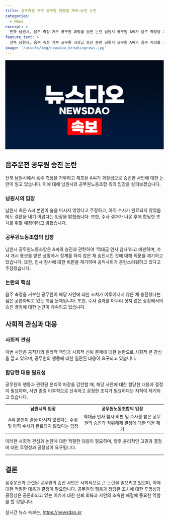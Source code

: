 ```yaml
---
title: 음주측정 거부 공무원 현행범 체포→승진 논란
categories:
  - News
excerpt: >
  전북 남원시, 음주 측정 거부 공무원 과장급 승진 논란 남원시 공무원 A씨가 음주 측정을 거부해 경찰에 체포된 후, 과장급으로 승진한 논란이 커지고 있다. A씨는 현재 음주 측정을 거부한 사안으로 경찰 조사를 받고 있으며, 이에 대해 남원시는 A씨가 술을 마시지 않았다는 주장과 무죄추정 원칙에 따라 인사를 했다고 해명하고 있다. 하지만 공무원 노동조합은 이를 역대급 인사 참사로 비판하고 있으며, 남원시는 수사 결과를 기다렸다가 적절한 조치를 취할 것이라 밝혔다.
feature_text: >
  전북 남원시, 음주 측정 거부 공무원 과장급 승진 논란 남원시 공무원 A씨가 음주 측정을 거부해 경찰에 체포된 후, 과장급으로 승진한 논란이 커지고 있다. A씨는 현재 음주 측정을 거부한 사안으로 경찰 조사를 받고 있으며, 이에 대해 남원시는 A씨가 술을 마시지 않았다는 주장과 무죄추정 원칙에 따라 인사를 했다고 해명하고 있다. 하지만 공무원 노동조합은 이를 역대급 인사 참사로 비판하고 있으며, 남원시는 수사 결과를 기다렸다가 적절한 조치를 취할 것이라 밝혔다.
image: '/assets/img/newsdao_breakingnews.jpg'
---
```


<p><img src="/assets/img/newsdao_breakingnews.jpg" alt="cryptoinkorea 속보" /></p>

<h2 data-ke-size="size26">음주운전 공무원 승진 논란</h2>

<p data-ke-size="size16">전북 남원시에서 음주 측정을 거부하고 체포된 A씨가 과장급으로 승진한 사안에 대한 논란이 일고 있습니다. 이에 대해 남원시와 공무원노동조합 측의 입장을 살펴보겠습니다.</p>

<h3><b>남원시의 입장</b></h3>

<p data-ke-size="size16">남원시 측은 A씨 본인이 술을 마시지 않았다고 주장하고, 아직 수사가 완료되지 않았음에도 결론을 내기 어렵다는 입장을 밝혔습니다. 또한, 수사 결과가 나온 후에 합당한 조치를 취할 예정이라고 밝혔습니다.</p>

<h3><b>공무원노동조합의 입장</b></h3>

<p data-ke-size="size16">남원시 공무원노동조합은 A씨의 승진과 관련하여 '역대급 인사 참사'라고 비판하며, 수사 개시 통보를 받은 상황에서 징계를 하지 않은 채 승진시킨 것에 대해 의문을 제기하고 있습니다. 또한, 인사 참사에 대한 비판을 제기하며 공직사회가 혼란스러워하고 있다고 주장했습니다.</p>

<h3><b>논란의 핵심</b></h3>

<p data-ke-size="size16">음주 측정을 거부한 공무원이 해당 사안에 대한 조치가 이루어지지 않은 채 승진했다는 점은 공론화되고 있는 핵심 문제입니다. 또한, 수사 결과를 마무리 짓지 않은 상황에서의 승진 결정에 대한 논란이 계속되고 있습니다.</p>

<h2 data-ke-size="size26">사회적 관심과 대응</h2>

<h3><b>사회적 관심</b></h3>

<p data-ke-size="size16">이번 사안은 공직자의 윤리적 책임과 사회적 신뢰 문제에 대한 논란으로 사회적 큰 관심을 끌고 있으며, 공무원의 행동에 대한 일관된 대응이 요구되고 있습니다.</p>

<h3><b>합당한 대응 필요성</b></h3>

<p data-ke-size="size16">공무원의 행동과 관련된 윤리적 파장을 감안할 때, 해당 사안에 대한 합당한 대응과 결정이 필요하며, 사안 종결 이후적으로 신속하고 공정한 조치가 필요하다는 지적이 제기되고 있습니다.</p>

<table>
  <colgroup>
    <col width="*">
    <col width="*">
  </colgroup>
  <tr>
    <td style="text-align: center; height: 17px;"><b>남원시의 입장</b></td>
    <td style="text-align: center; height: 17px;"><b>공무원노동조합의 입장</b></td>
  </tr>
  <tr>
    <td style="text-align: center; height: 17px;">A씨 본인이 술을 마시지 않았다는 주장 및 아직 수사가 완료되지 않았다는 입장</td>
    <td style="text-align: center; height: 17px;">역대급 인사 참사 비판 및 수사를 받은 공무원의 승진과 직위해제 결정에 대한 의문 제기</td>
  </tr>
</table>

<p data-ke-size="size16">이러한 사회적 관심과 논란에 대한 적절한 대응이 필요하며, 향후 윤리적인 고민과 결정에 대한 투명성과 공정성이 요구됩니다.</p>

<hr>

<h2 data-ke-size="size26">결론</h2>

<p data-ke-size="size16">음주운전과 관련된 공무원의 승진 사안은 사회적으로 큰 논란을 일으키고 있으며, 이에 대한 적절한 대응과 결정이 필요합니다. 공무원의 행동과 정당한 조치에 대한 투명성과 공정성은 공론화되고 있는 이슈에 대한 신뢰 회복과 사안의 조속한 해결에 중요한 역할을 할 것입니다.</p>
실시간 뉴스 속보는, <a href="https://newsdao.kr" rel="dofollow">https://newsdao.kr</a>


